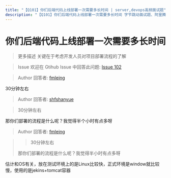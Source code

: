 ```yaml
---
title: "【Q101】你们后端代码上线部署一次需要多长时间 | server,devops高频面试题"
description: "【Q101】你们后端代码上线部署一次需要多长时间 字节跳动面试题、阿里腾讯面试题、美团小米面试题。"
---
```


# 你们后端代码上线部署一次需要多长时间

> 更多描述
> 关键在于考虑开发人员对项目部署流程的了解

> Issue
> 欢迎在 Gtihub Issue 中回答此问题: [Issue 102](https://github.com/shfshanyue/Daily-Question/issues/102)

> Author
> 回答者: [fmleing](https://github.com/fmleing)

30分钟左右

> Author
> 回答者: [shfshanyue](https://github.com/shfshanyue)

> 30分钟左右

那你们部署的流程是什么呢？我觉得半个小时有点多呀

> Author
> 回答者: [fmleing](https://github.com/fmleing)

> > 30分钟左右
>
> 那你们部署的流程是什么呢？我觉得半小时有点多呀

估计和OS有关，放在测试环境上的是Linux比较快，正式环境是window就比较慢，使用的是jekins+tomcat容器
